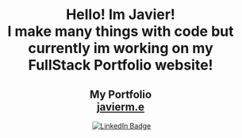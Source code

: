 <div align="center">
  <h1> Hello! Im Javier!<br>I make many things with code but currently im working on my FullStack Portfolio website!</h1>
</div>

<div align="center">
      <h2><b>My Portfolio</b><br><a href="https://javierm.me">javierm.e</a></h2>
</div>

<div align="center">
    <img src="https://komarev.com/ghpvc/?username=mexicanminion&style=flat-square&color=green" alt=""/>
  <a href="https://www.linkedin.com/in/javier-moncada-7a6111213/">
    <img src="https://img.shields.io/badge/LinkedIn-blue?style=for-the-badge&logo=linkedin&logoColor=white" alt="LinkedIn Badge"/>
  </a>
</div>


